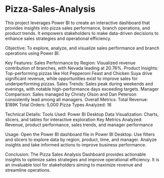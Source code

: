 # Pizza-Sales-Analysis
This project leverages Power BI to create an interactive dashboard that provides insights into pizza sales performance, branch operations, and product trends. 
It empowers stakeholders to make data-driven decisions to enhance sales strategies and operational efficiency.

Objective: To explore, analyze, and visualize sales performance and branch operations using Power BI.

Key Features:
Sales Performance by Region:
Visualized revenue contribution of branches, with Nevada leading at 20.76%.
Product Insights:
Top-performing pizzas like Hot Pepperoni Feast and Chicken Suya drive significant revenue, while opportunities exist to improve sales for underperforming pizzas.
Sales Trends:
Sales peak during weekends and evenings, with notable high-performance days exceeding targets.
Manager Comparison:
Sales managed by Christy Olson and Dan Peterson consistently lead among all managers.
Overall Metrics:
Total Revenue: $189K
Total Orders: 5,000
Pizza Types Analyzed: 16

Technical Details:
Tools Used: Power BI Desktop
Data Visualization: Charts, slicers, and tables for interactive exploration
Key Metrics Analyzed: Revenue, product performance, sales trends, and manager performance

Usage:
Open the Power BI dashboard file in Power BI Desktop.
Use filters and slicers to explore data by region, product, time, and manager.
Analyze insights and take informed actions to improve business performance.

Conclusion:
The Pizza Sales Analysis Dashboard provides actionable insights to optimize sales strategies and improve operational efficiency.
It is an invaluable tool for stakeholders aiming to maximize revenue and streamline operations.



